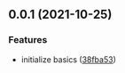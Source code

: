 ## 0.0.1 (2021-10-25)

### Features

- initialize basics ([38fba53](https://github.com/owenvip/web-starter-cli/commit/38fba53d074271d1b3f993f9747d9993b089c512))
